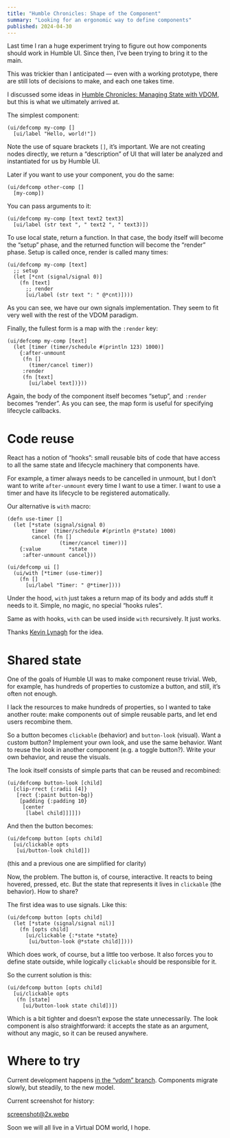 ```yaml
---
title: "Humble Chronicles: Shape of the Component"
summary: "Looking for an ergonomic way to define components"
published: 2024-04-30
---
```


Last time I ran a huge experiment trying to figure out how components should work in Humble UI. Since then, I’ve been trying to bring it to the main.

This was trickier than I anticipated — even with a working prototype, there are still lots of decisions to make, and each one takes time.

I discussed some ideas in [Humble Chronicles: Managing State with VDOM](https://tonsky.me/blog/humble-vdom/), but this is what we ultimately arrived at.

The simplest component:

```
(ui/defcomp my-comp []
  [ui/label "Hello, world!"])
```

Note the use of square brackets `[]`, it’s important. We are not creating nodes directly, we return a “description” of UI that will later be analyzed and instantiated for us by Humble UI.

Later if you want to use your component, you do the same:

```
(ui/defcomp other-comp []
  [my-comp])
```

You can pass arguments to it:

```
(ui/defcomp my-comp [text text2 text3]
  [ui/label (str text ", " text2 ", " text3)])
```

To use local state, return a function. In that case, the body itself will become the “setup” phase, and the returned function will become the “render” phase. Setup is called once, render is called many times:

```
(ui/defcomp my-comp [text]
  ;; setup
  (let [*cnt (signal/signal 0)]
    (fn [text]
      ;; render
      [ui/label (str text ": " @*cnt)])))
```

As you can see, we have our own signals implementation. They seem to fit very well with the rest of the VDOM paradigm.

Finally, the fullest form is a map with the `:render` key:

```
(ui/defcomp my-comp [text]
  (let [timer (timer/schedule #(println 123) 1000)]
    {:after-unmount
     (fn []
       (timer/cancel timer)) 
     :render
     (fn [text]
       [ui/label text])}))
```

Again, the body of the component itself becomes “setup”, and `:render` becomes “render”. As you can see, the map form is useful for specifying lifecycle callbacks.

# Code reuse

React has a notion of “hooks”: small reusable bits of code that have access to all the same state and lifecycle machinery that components have.

For example, a timer always needs to be cancelled in unmount, but I don’t want to write `after-unmount` every time I want to use a timer. I want to use a timer and have its lifecycle to be registered automatically.

Our alternative is `with` macro:

```
(defn use-timer []
  (let [*state (signal/signal 0)
        timer  (timer/schedule #(println @*state) 1000)
        cancel (fn []
                 (timer/cancel timer))]
    {:value         *state
     :after-unmount cancel}))

(ui/defcomp ui []
  (ui/with [*timer (use-timer)]
    (fn []
      [ui/label "Timer: " @*timer])))
```

Under the hood, `with` just takes a return map of its body and adds stuff it needs to it. Simple, no magic, no special “hooks rules”. 

Same as with hooks, `with` can be used inside `with` recursively. It just works.

Thanks [Kevin Lynagh](https://kevinlynagh.com/) for the idea.

# Shared state

One of the goals of Humble UI was to make component reuse trivial. Web, for example, has hundreds of properties to customize a button, and still, it’s often not enough.

I lack the resources to make hundreds of properties, so I wanted to take another route: make components out of simple reusable parts, and let end users recombine them.

So a button becomes `clickable` (behavior) and `button-look` (visual). Want a custom button? Implement your own look, and use the same behavior. Want to reuse the look in another component (e.g. a toggle button?). Write your own behavior, and reuse the visuals.

The look itself consists of simple parts that can be reused and recombined:

```
(ui/defcomp button-look [child]
  [clip-rrect {:radii [4]}
   [rect {:paint button-bg)}
    [padding {:padding 10}
     [center
      [label child]]]]])
```

And then the button becomes:

```
(ui/defcomp button [opts child]
  [ui/clickable opts
   [ui/button-look child]])
```

(this and a previous one are simplified for clarity)

Now, the problem. The button is, of course, interactive. It reacts to being hovered, pressed, etc. But the state that represents it lives in `clickable` (the behavior). How to share?

The first idea was to use signals. Like this:

```
(ui/defcomp button [opts child]
  (let [*state (signal/signal nil)]
    (fn [opts child]
      [ui/clickable {:*state *state}
       [ui/button-look @*state child]])))
```

Which does work, of course, but a little too verbose. It also forces you to define state outside, while logically `clickable` should be responsible for it.

So the current solution is this:

```
(ui/defcomp button [opts child]
  [ui/clickable opts
   (fn [state]
     [ui/button-look state child])])
```

Which is a bit tighter and doesn’t expose the state unnecessarily. The look component is also straightforward: it accepts the state as an argument, without any magic, so it can be reused anywhere.

# Where to try

Current development happens [in the “vdom” branch](https://github.com/HumbleUI/HumbleUI/tree/vdom). Components migrate slowly, but steadily, to the new model.

Current screenshot for history:

screenshot@2x.webp

Soon we will all live in a Virtual DOM world, I hope.

